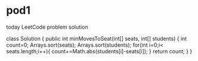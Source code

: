 # pod1
today LeetCode problem solution

class Solution {
    public int minMovesToSeat(int[] seats, int[] students) {
        int count=0;
        Arrays.sort(seats);
        Arrays.sort(students);
        for(int i=0;i< seats.length;i++){
            count+=Math.abs(students[i]-seats[i]);
        }
        return count;
    }
}
